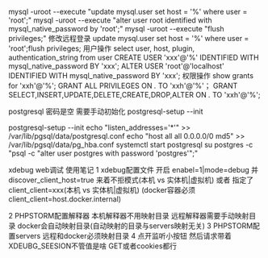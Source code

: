 
mysql -uroot --execute "update mysql.user set host = '%' where user = 'root';"
mysql -uroot --execute "alter user root identified with mysql_native_password by 'root';"
mysql -uroot --execute "flush privileges;"
修改远程登录
update mysql.user set host = '%' where user = 'root';flush privileges;
用户操作
select user, host, plugin, authentication_string from user
CREATE USER 'xxx'@'%' IDENTIFIED WITH mysql_native_password BY 'xxx';
ALTER USER 'root'@'localhost' IDENTIFIED WITH mysql_native_password BY 'xxx';
权限操作
show grants for 'xxh'@'%';
GRANT ALL PRIVILEGES ON *.* TO 'xxh'@'%'；
GRANT SELECT,INSERT,UPDATE,DELETE,CREATE,DROP,ALTER ON *.* TO 'xxh'@'%';

postgresql 密码是空 需要手动初始化 postgresql-setup --init

postgresql-setup --init
echo "listen_addresses='*'" >> /var/lib/pgsql/data/postgresql.conf
echo "host all all 0.0.0.0/0 md5" >> /var/lib/pgsql/data/pg_hba.conf
systemctl start postgresql
su postgres -c "psql -c \"alter user postgres with password 'postgres'\";"

xdebug web调试 使用笔记
1 xdebug配置文件
    开启 enabel=1|mode=debug
    并
    discover_client_host=true 来着不拒模式(本机 vs 实体机|虚拟机)  或者 指定了client_client=xxx(本机 vs 实体机|虚拟机) (docker容器必须client_client=host.docker.internal)

2 PHPSTORM配置解释器 本机解释器不用映射目录 远程解释器需要手动映射目录 docker会自动映射目录(自动映射的目录与servers映射无关)
3 PHPSTORM配置servers 远程和docker必须映射目录
4 点开监听小按钮 然后请求带着XDEUBG_SEESION不管值是啥 GET或者cookies都行 
